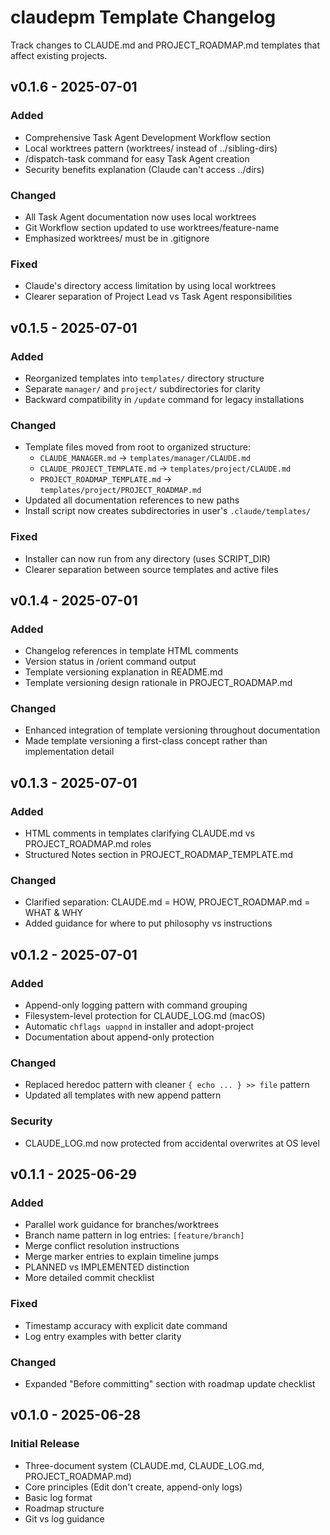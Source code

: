 # claudepm Template Changelog

Track changes to CLAUDE.md and PROJECT_ROADMAP.md templates that affect existing projects.

## v0.1.6 - 2025-07-01

### Added
- Comprehensive Task Agent Development Workflow section
- Local worktrees pattern (worktrees/ instead of ../sibling-dirs)
- /dispatch-task command for easy Task Agent creation
- Security benefits explanation (Claude can't access ../dirs)

### Changed
- All Task Agent documentation now uses local worktrees
- Git Workflow section updated to use worktrees/feature-name
- Emphasized worktrees/ must be in .gitignore

### Fixed
- Claude's directory access limitation by using local worktrees
- Clearer separation of Project Lead vs Task Agent responsibilities

## v0.1.5 - 2025-07-01

### Added
- Reorganized templates into `templates/` directory structure
- Separate `manager/` and `project/` subdirectories for clarity
- Backward compatibility in `/update` command for legacy installations

### Changed
- Template files moved from root to organized structure:
  - `CLAUDE_MANAGER.md` → `templates/manager/CLAUDE.md`
  - `CLAUDE_PROJECT_TEMPLATE.md` → `templates/project/CLAUDE.md`
  - `PROJECT_ROADMAP_TEMPLATE.md` → `templates/project/PROJECT_ROADMAP.md`
- Updated all documentation references to new paths
- Install script now creates subdirectories in user's `.claude/templates/`

### Fixed
- Installer can now run from any directory (uses SCRIPT_DIR)
- Clearer separation between source templates and active files

## v0.1.4 - 2025-07-01

### Added
- Changelog references in template HTML comments
- Version status in /orient command output
- Template versioning explanation in README.md
- Template versioning design rationale in PROJECT_ROADMAP.md

### Changed
- Enhanced integration of template versioning throughout documentation
- Made template versioning a first-class concept rather than implementation detail

## v0.1.3 - 2025-07-01

### Added
- HTML comments in templates clarifying CLAUDE.md vs PROJECT_ROADMAP.md roles
- Structured Notes section in PROJECT_ROADMAP_TEMPLATE.md

### Changed
- Clarified separation: CLAUDE.md = HOW, PROJECT_ROADMAP.md = WHAT & WHY
- Added guidance for where to put philosophy vs instructions

## v0.1.2 - 2025-07-01

### Added
- Append-only logging pattern with command grouping
- Filesystem-level protection for CLAUDE_LOG.md (macOS)
- Automatic `chflags uappnd` in installer and adopt-project
- Documentation about append-only protection

### Changed
- Replaced heredoc pattern with cleaner `{ echo ... } >> file` pattern
- Updated all templates with new append pattern

### Security
- CLAUDE_LOG.md now protected from accidental overwrites at OS level

## v0.1.1 - 2025-06-29

### Added
- Parallel work guidance for branches/worktrees
- Branch name pattern in log entries: `[feature/branch]`
- Merge conflict resolution instructions
- Merge marker entries to explain timeline jumps
- PLANNED vs IMPLEMENTED distinction
- More detailed commit checklist

### Fixed
- Timestamp accuracy with explicit date command
- Log entry examples with better clarity

### Changed
- Expanded "Before committing" section with roadmap update checklist

## v0.1.0 - 2025-06-28

### Initial Release
- Three-document system (CLAUDE.md, CLAUDE_LOG.md, PROJECT_ROADMAP.md)
- Core principles (Edit don't create, append-only logs)
- Basic log format
- Roadmap structure
- Git vs log guidance